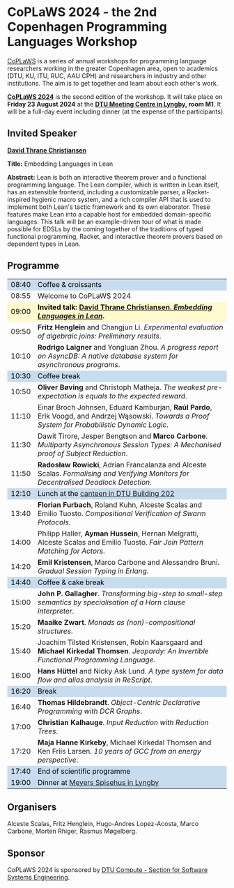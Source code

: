 # CoPLaWS 2024 - the 2nd Copenhagen Programming Languages Workshop

[CoPLaWS](https://coplaws.github.io) is a series of annual workshops for programming language researchers working in the greater Copenhagen area, open to academics (DTU, KU, ITU, RUC, AAU CPH) and researchers in industry and other institutions. The aim is to get together and learn about each other's work.

**[CoPLaWS 2024](https://coplaws.github.io/2024)** is the second edition of the workshop. It will take place on **Friday 23 August 2024** at the **[DTU Meeting Centre in Lyngby](https://maps.app.goo.gl/kVfwgY6QWkNMGx5k6), room M1**. It will be a full-day event including dinner (at the expense of the participants).

## Invited Speaker

**[David Thrane Christiansen](https://davidchristiansen.dk)**

**Title:** Embedding Languages in Lean

**Abstract:** Lean is both an interactive theorem prover and a functional programming language. The Lean compiler, which is written in Lean itself, has an extensible frontend, including a customizable parser, a Racket-inspired hygienic macro system, and a rich compiler API that is used to implement both Lean's tactic framework and its own elaborator. These features make Lean into a capable host for embedded domain-specific languages. This talk will be an example-driven tour of what is made possible for EDSLs by the coming together of the traditions of typed functional programming, Racket, and interactive theorem provers based on dependent types in Lean.

<!--
## Call for Talks 

We invite proposals for 20-minute talks for the workshop. Since there are many programming language researchers in Copenhagen, it is likely that we will get more talk proposals than can fit in a day. In that event, the talks will be selected by the organisers based on a light reviewing process. We will aim for diversity in topics and institutions represented. 

Talk proposals should consist of a title and a one-paragraph abstract. No need to submit any PDF. 

- **Submission link:** <https://easychair.org/conferences/?conf=coplaws2024>
- **Submission deadline: 11 August 2024**
- Notification: 13 August 2024
-->

<!--
## Registration

To attend the workshop, you will need to register on <https://www.conferencemanager.dk/coplaws2024>.

**Registration deadline: 15 August 2024.**
-->

## Programme

<table><tbody>
  <tr style="color: black; background-color: #C8DCEF">
    <td>08:40</td>
    <td>Coffee &amp; croissants</td>
  </tr>
  <tr>
    <td>08:55</td>
    <td>Welcome to CoPLaWS 2024</td>
  </tr>
  <tr style="color: black; background-color: lemonchiffon">
    <td>09:00</td>
    <td><strong>Invited talk: <a href="#invited-speaker">David Thrane Christiansen. <em>Embedding Languages in Lean</em></a>.</strong></td>
  </tr>
  <tr>
    <td>09:50</td>
    <td><strong>Fritz Henglein</strong> and Changjun Li. <em>Experimental evaluation of algebraic joins: Preliminary results</em>.</td>
  </tr>
  <tr>
    <td>10:10</td>
    <td><strong>Rodrigo Laigner</strong> and Yongluan Zhou. <em>A progress report on AsyncDB: A native database system for asynchronous programs</em>.</td>
  </tr>
  <tr style="color: black; background-color: #C8DCEF">
    <td>10:30</td>
    <td>Coffee break</td>
  </tr>
  <tr>
    <td>10:50</td>
    <td><strong>Oliver Bøving</strong> and Christoph Matheja. <em>The weakest pre-expectation is equals to the expected reward</em>.</td>
  </tr>
  <tr>
    <td>11:10</td>
    <td>Einar Broch Johnsen, Eduard Kamburjan, <strong>Raúl Pardo</strong>, Erik Voogd, and Andrzej Wąsowski. <em>Towards a Proof System for Probabilistic Dynamic Logic</em>.</td>
  </tr>
  <tr>
    <td>11:30</td>
    <td>Dawit Tirore, Jesper Bengtson and <strong>Marco Carbone</strong>. <em>Multiparty Asynchronous Session Types: A Mechanised proof of Subject Reduction</em>.</td>
  </tr>
  <tr>
    <td>11:50</td>
    <td><strong>Radosław Rowicki</strong>, Adrian Francalanza and Alceste Scalas. <em>Formalising and Verifying Monitors for Decentralised Deadlock Detection</em>.</td>
  </tr>
  <tr style="color: black; background-color: #C8DCEF">
    <td>12:10</td>
    <td>Lunch at the <a href="https://maps.app.goo.gl/LxD9EktpLF1gbzcF9">canteen in DTU Building 202</a> </td>
  </tr>
  <tr>
    <td>13:40</td>
    <td><strong>Florian Furbach</strong>, Roland Kuhn, Alceste Scalas and Emilio Tuosto. <em>Compositional Verification of Swarm Protocols</em>.</td>
  </tr>
  <tr>
    <td>14:00</td>
    <td>Philipp Haller, <strong>Ayman Hussein</strong>, Hernan Melgratti, Alceste Scalas and Emilio Tuosto. <em>Fair Join Pattern Matching for Actors</em>.</td>
  </tr>
  <tr>
    <td>14:20</td>
    <td><strong>Emil Kristensen</strong>, Marco Carbone and Alessandro Bruni. <em>Gradual Session Typing in Erlang</em>.</td>
  </tr>
  <tr style="color: black; background-color: #C8DCEF">
    <td>14:40</td>
    <td>Coffee &amp; cake break</td>
  </tr>
  <tr>
    <td>15:00</td>
    <td><strong>John P. Gallagher</strong>. <em>Transforming big-step to small-step semantics by specialisation of a Horn clause interpreter</em>.</td>
  </tr>
  <tr>
    <td>15:20</td>
    <td><strong>Maaike Zwart</strong>. <em>Monads as (non)-compositional structures</em>.</td>
  </tr>
  <tr>
    <td>15:40</td>
    <td>Joachim Tilsted Kristensen, Robin Kaarsgaard and <strong>Michael Kirkedal Thomsen</strong>. <em>Jeopardy: An Invertible Functional Programming Language</em>.</td>
  </tr>
  <tr>
    <td>16:00</td>
    <td><strong>Hans Hüttel</strong> and Nicky Ask Lund. <em>A type system for data flow and alias analysis in ReScript</em>.</td>
  </tr>
  <tr style="color: black; background-color: #C8DCEF">
    <td>16:20</td>
    <td>Break</td>
  </tr>
  <tr>
    <td>16:40</td>
    <td><strong>Thomas Hildebrandt</strong>. <em>Object-Centric Declarative Programming with DCR Graphs</em>.</td>
  </tr>
  <tr>
    <td>17:00</td>
    <td><strong>Christian Kalhauge</strong>. <em>Input Reduction with Reduction Trees</em>.</td>
  </tr>
  <tr>
    <td>17:20</td>
    <td><strong>Maja Hanne Kirkeby</strong>, Michael Kirkedal Thomsen and Ken Friis Larsen. <em>10 years of GCC from an energy perspective</em>.</td>
  </tr>
  <tr style="color: black; background-color: #C8DCEF">
    <td>17:40</td>
    <td>End of scientific programme</td>
  </tr>
  <tr style="color: black; background-color: #C8DCEF">
    <td>19:00</td>
    <td>Dinner at <a href="https://maps.app.goo.gl/2VbLu3eLXdXeSTF16">Meyers Spisehus in Lyngby</a></td>
  </tr>
</tbody></table>

## Organisers

Alceste Scalas, Fritz Henglein, Hugo-Andres Lopez-Acosta, Marco Carbone, Morten Rhiger, Rasmus Møgelberg.

## Sponsor

CoPLaWS 2024 is sponsored by [DTU Compute - Section for Software Systems Engineering](https://www.compute.dtu.dk/english/research/research-sections/software-systems-engineering).
